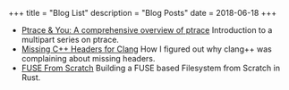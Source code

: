 +++
title = "Blog List"
description = "Blog Posts"
date = 2018-06-18
+++

- [Ptrace & You: A comprehensive overview of ptrace](./blog/ptraceIntro.md)
  Introduction to a multipart series on ptrace.
- [Missing C++ Headers for Clang](./blog/clangMissingHeaders.md)
  How I figured out why clang++ was complaining about missing headers.
- [FUSE From Scratch](./blog/fuse.md)
  Building a FUSE based Filesystem from Scratch in Rust.
